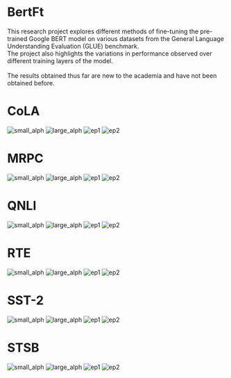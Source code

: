 # BertFt

This research project explores different methods of fine-tuning the pre-trained Google BERT model on various datasets from the General Language Understanding Evaluation (GLUE) benchmark.
<br>
The project also highlights the variations in performance observed over different training layers of the model.
<br> <br>
The results obtained thus far are new to the academia and have not been obtained before.

# CoLA

![small_alph](https://github.com/RpM-Kinshuk/BertFt/assets/103813028/4d7baaa4-dd42-4f74-bcb2-fa57c33c3085)
![large_alph](https://github.com/RpM-Kinshuk/BertFt/assets/103813028/ac2b0a89-5084-45b0-99b3-2763f00d81b7)
![ep1](https://github.com/RpM-Kinshuk/BertFt/assets/103813028/0ff91c8f-a47c-4e99-8cfe-697696a99932)
![ep2](https://github.com/RpM-Kinshuk/BertFt/assets/103813028/f75e4b4f-17a6-4907-ae81-5b899ed9ff21)


# MRPC

![small_alph](https://github.com/RpM-Kinshuk/BertFt/assets/103813028/6bccb453-f650-411e-b13e-732fd8514043)
![large_alph](https://github.com/RpM-Kinshuk/BertFt/assets/103813028/f6237f00-d0b3-4f98-862b-d0dcb3eca87e)
![ep1](https://github.com/RpM-Kinshuk/BertFt/assets/103813028/d70147d6-f63a-4846-885a-fb03781216bf)
![ep2](https://github.com/RpM-Kinshuk/BertFt/assets/103813028/bf1b6a63-9042-451c-9801-a40f9ef65f93)


# QNLI

![small_alph](https://github.com/RpM-Kinshuk/BertFt/assets/103813028/ee68d381-93af-4784-ad52-082561d669d3)
![large_alph](https://github.com/RpM-Kinshuk/BertFt/assets/103813028/b91204dc-1f8c-4961-bece-45c00e8b090b)
![ep1](https://github.com/RpM-Kinshuk/BertFt/assets/103813028/86f64d28-f98b-4d7a-8bea-7258f2b032c7)
![ep2](https://github.com/RpM-Kinshuk/BertFt/assets/103813028/50707b88-200c-4a16-ab25-d0ce6794ca45)


# RTE

![small_alph](https://github.com/RpM-Kinshuk/BertFt/assets/103813028/f217c0b2-4a44-4578-8de5-3a72398cca61)
![large_alph](https://github.com/RpM-Kinshuk/BertFt/assets/103813028/46cfa5bf-685f-4fea-af3a-d5e6bb2feea4)
![ep1](https://github.com/RpM-Kinshuk/BertFt/assets/103813028/806a93e5-c2ad-48a2-8857-b33d37427d43)
![ep2](https://github.com/RpM-Kinshuk/BertFt/assets/103813028/d3c061f1-fa0f-4450-98b3-918c69598315)


# SST-2

![small_alph](https://github.com/RpM-Kinshuk/BertFt/assets/103813028/a3f9d4ac-6b84-48bd-a9b3-511c29af3d6b)
![large_alph](https://github.com/RpM-Kinshuk/BertFt/assets/103813028/de913a51-bd4e-46ae-8293-13f12b3d64c5)
![ep1](https://github.com/RpM-Kinshuk/BertFt/assets/103813028/2b859504-a3ff-4a48-b82d-b57536cf4f15)
![ep2](https://github.com/RpM-Kinshuk/BertFt/assets/103813028/1cc1c83f-79db-4fa6-91e9-dc75434b655a)


# STSB

![small_alph](https://github.com/RpM-Kinshuk/BertFt/assets/103813028/626a1e79-d680-451e-a1d3-976a7d18c61e)
![large_alph](https://github.com/RpM-Kinshuk/BertFt/assets/103813028/19d79ae0-7d7a-4752-9def-8a2d75333997)
![ep1](https://github.com/RpM-Kinshuk/BertFt/assets/103813028/fea6210b-a588-4c74-9433-9dfc235d557c)
![ep2](https://github.com/RpM-Kinshuk/BertFt/assets/103813028/f52fc175-8311-45d6-be57-258a735b4abf)
